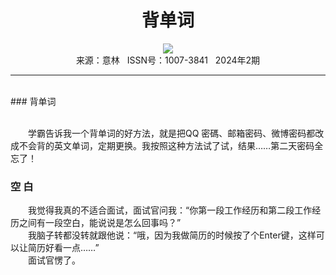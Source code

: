 # <center>背单词</center>

<div align=center><img src="http://fslib.vip.qikan.cn/img.ashx?key=%d7%f7%d5%df%a3%ba"></div>

<center>来源：意林   ISSN号：1007-3841   2024年2期</center>

* * *

<br>### 背单词

  
<br>　　学霸告诉我一个背单词的好方法，就是把QQ 密碼、邮箱密码、微博密码都改成不会背的英文单词，定期更换。我按照这种方法试了试，结果……第二天密码全忘了！

### 空 白

  
　　我觉得我真的不适合面试，面试官问我：“你第一段工作经历和第二段工作经历之间有一段空白，能说说是怎么回事吗？”  
　　我脑子转都没转就跟他说：“哦，因为我做简历的时候按了个Enter键，这样可以让简历好看一点……”  
　　面试官愣了。
